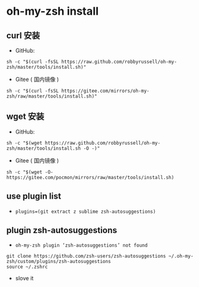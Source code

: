 # oh-my-zsh install

## curl 安装
* GitHub:
```shell
sh -c "$(curl -fsSL https://raw.github.com/robbyrussell/oh-my-zsh/master/tools/install.sh)"
```
* Gitee ( 国内镜像 )

```shell
sh -c "$(curl -fsSL https://gitee.com/mirrors/oh-my-zsh/raw/master/tools/install.sh)"
```
## wget 安装
* GitHub:
```shell
sh -c "$(wget https://raw.github.com/robbyrussell/oh-my-zsh/master/tools/install.sh -O -)"
```

* Gitee ( 国内镜像 )
```shell
sh -c "$(wget -O- https://gitee.com/pocmon/mirrors/raw/master/tools/install.sh)
```

## use plugin list
* `plugins=(git extract z sublime zsh-autosuggestions)` 

## plugin zsh-autosuggestions
* `oh-my-zsh plugin ‘zsh-autosuggestions’ not found`
```shell
git clone https://github.com/zsh-users/zsh-autosuggestions ~/.oh-my-zsh/custom/plugins/zsh-autosuggestions
source ~/.zshrc
```
* slove it

